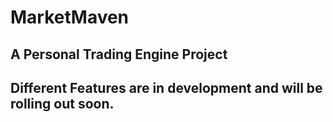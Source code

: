 # MarketMaven

## A Personal Trading Engine Project
## Different Features are in development and will be rolling out soon.
